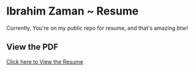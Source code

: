 # Ibrahim Zaman ~ Resume 
Currently, You're on my public repo for resume, and that's amazing btw!

## View the PDF

[Click here to View the Resume](https://github.com/abrahimzaman360/resume.pdf)
